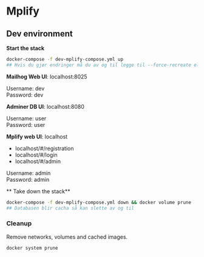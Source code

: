 # Mplify

## Dev environment

**Start the stack**

```bash
docker-compose -f dev-mplify-compose.yml up
## Hvis du gjør endringer må du av og til legge til --force-recreate eller --build på slutten
```

**Mailhog Web UI**: localhost:8025

Username: dev \
Password: dev

**Adminer DB UI**: localhost:8080

Username: user \
Password: user

**Mplify web UI**: localhost

- localhost/#/registration
- localhost/#/login
- localhost/#/admin

Username: admin \
Password: admin

** Take down the stack**

```bash
docker-compose -f dev-mplify-compose.yml down && docker volume prune
## Databasen blir cacha så kan slette av og til
```

### Cleanup

Remove networks, volumes and cached images.

```bash
docker system prune
```
